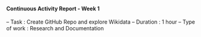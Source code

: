 #### Continuous Activity Report - Week 1
– Task : Create GitHub Repo and explore Wikidata 
– Duration : 1 hour 
– Type of work : Research and Documentation
